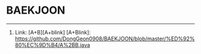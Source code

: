 # BAEKJOON

<hr/>

1. Link: [A+B][A+blink] [A+Blink]: https://github.com/DongGeon0908/BAEKJOON/blob/master/%ED%92%80%EC%9D%B4/A%2BB.java

